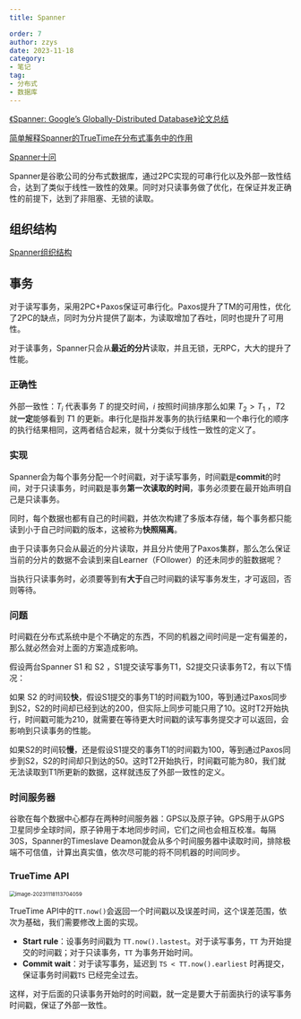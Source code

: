 ```yaml
---
title: Spanner

order: 7
author: zzys
date: 2023-11-18
category:
- 笔记
tag:
- 分布式
- 数据库
---
```


[《Spanner: Google’s Globally-Distributed Database》论文总结 ](https://www.cnblogs.com/brianleelxt/p/13449540.html#autoid-3-2-2)

[简单解释Spanner的TrueTime在分布式事务中的作用](https://zhuanlan.zhihu.com/p/44254954?utm_psn=1708479170777145345)

[Spanner十问](https://zhuanlan.zhihu.com/p/47870235?utm_psn=1708479541482401792)

Spanner是谷歌公司的分布式数据库，通过2PC实现的可串行化以及外部一致性结合，达到了类似于线性一致性的效果。同时对只读事务做了优化，在保证并发正确性的前提下，达到了非阻塞、无锁的读取。

## 组织结构

[Spanner组织结构](https://www.cnblogs.com/brianleelxt/p/13449540.html#autoid-1-0-0)

## 事务

对于读写事务，采用2PC+Paxos保证可串行化。Paxos提升了TM的可用性，优化了2PC的缺点，同时为分片提供了副本，为读取增加了吞吐，同时也提升了可用性。

对于读事务，Spanner只会从**最近的分片**读取，并且无锁，无RPC，大大的提升了性能。

### 正确性

外部一致性：$T_{i}$ 代表事务 $T$ 的提交时间，$i$ 按照时间排序那么如果 $T_{2} > T_{1}$ ，$T2$ 就**一定**能够看到 $T1$ 的更新。串行化是指并发事务的执行结果和一个串行化的顺序的执行结果相同，这两者结合起来，就十分类似于线性一致性的定义了。

### 实现

Spanner会为每个事务分配一个时间戳，对于读写事务，时间戳是**commit**的时间，对于只读事务，时间戳是事务**第一次读取的时间**，事务必须要在最开始声明自己是只读事务。

同时，每个数据也都有自己的时间戳，并依次构建了多版本存储，每个事务都只能读到小于自己时间戳的版本，这被称为**快照隔离**。

由于只读事务只会从最近的分片读取，并且分片使用了Paxos集群，那么怎么保证当前的分片的数据不会读到来自Learner（FOllower）的还未同步的脏数据呢？

当执行只读事务时，必须要等到有**大于**自己时间戳的读写事务发生，才可返回，否则等待。

### 问题

时间戳在分布式系统中是个不确定的东西，不同的机器之间时间是一定有偏差的，那么就必然会对上面的方案造成影响。

假设两台Spanner S1 和 S2 ，S1提交读写事务T1，S2提交只读事务T2，有以下情况：

如果 S2 的时间较**快**，假设S1提交的事务T1的时间戳为100，等到通过Paxos同步到S2，S2的时间却已经到达的200，但实际上同步可能只用了10。这时T2开始执行，时间戳可能为210，就需要在等待更大时间戳的读写事务提交才可以返回，会影响到只读事务的性能。

如果S2的时间较**慢**，还是假设S1提交的事务T1的时间戳为100，等到通过Paxos同步到S2，S2的时间却只到达的50。这时T2开始执行，时间戳可能为80，我们就无法读取到T1所更新的数据，这样就违反了外部一致性的定义。

### 时间服务器

谷歌在每个数据中心都存在两种时间服务器：GPS以及原子钟。GPS用于从GPS卫星同步全球时间，原子钟用于本地同步时间，它们之间也会相互校准。每隔30S，Spanner的Timeslave Deamon就会从多个时间服务器中读取时间，排除极端不可信值，计算出真实值，依次尽可能的将不同机器的时间同步。

### TrueTime API

<img src="https://blog-zzys.oss-cn-beijing.aliyuncs.com/articles/ba3580a62a56e7680b53c81323dc45ca.png" alt="image-20231118113704059" style="zoom:67%;" />

TrueTime API中的`TT.now()`会返回一个时间戳以及误差时间，这个误差范围，依次为基础，我们需要修改上面的实现。

- **Start rule**：设事务时间戳为 `TT.now().lastest`。对于读写事务，`TT` 为开始提交的时间戳；对于只读事务，`TT` 为事务开始时间。
- **Commit wait**：对于读写事务，延迟到 `TS < TT.now().earliest` 时再提交，保证事务时间戳`TS` 已经完全过去。

这样，对于后面的只读事务开始时的时间戳，就一定是要大于前面执行的读写事务时间戳，保证了外部一致性。